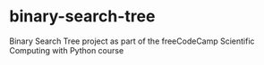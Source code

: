 # binary-search-tree
Binary Search Tree project as part of the freeCodeCamp Scientific Computing with Python course

